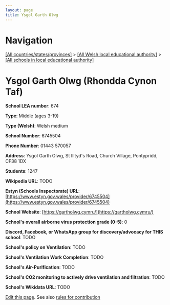 ```yaml
---
layout: page
title: Ysgol Garth Olwg
---
```

# Navigation

[[All countries/states/provinces]](../../..) > [[All Welsh local educational authority]](../..) > [[All schools in local educational authority]](..)

# Ysgol Garth Olwg (Rhondda Cynon Taf)

**School LEA number**: 674

**Type**: Middle (ages 3-19)

**Type (Welsh)**: Welsh medium

**School Number**: 6745504

**Phone Number**: 01443 570057

**Address**: Ysgol Garth Olwg, St Illtyd's Road, Church Village, Pontypridd, CF38 1DX

**Students**: 1247

**Wikipedia URL**: TODO

**Estyn (Schools Inspectorate) URL**: [https://www.estyn.gov.wales/provider/6745504](https://www.estyn.gov.wales/provider/6745504)

**School Website**: [https://gartholwg.cymru/](https://gartholwg.cymru/)

**School's overall airborne virus protection grade (0-5)**: 0

**Discord, Facebook, or WhatsApp group for discovery/advocacy for THIS school**: TODO

**School's policy on Ventilation**: TODO

**School's Ventilation Work Completion**: TODO

**School's Air-Purification**: TODO

**School's CO2 monitoring to actively drive ventilation and filtration**: TODO

**School's Wikidata URL**: TODO




[Edit this page](https://github.com/ventilate-schools/Wales/edit/prif/./Rhondda_Cynon_Taf/Ysgol_Garth_Olwg.md). See also [rules for contribution](../../../contribution-rules/)